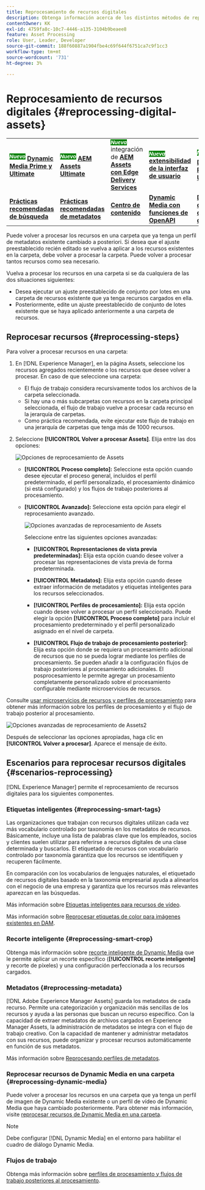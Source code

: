 ```yaml
---
title: Reprocesamiento de recursos digitales
description: Obtenga información acerca de los distintos métodos de reprocesamiento de recursos digitales
contentOwner: KK
exl-id: 4759fa8c-10c7-4446-a135-3104b9beaee8
feature: Asset Processing
role: User, Leader, Developer
source-git-commit: 188f60887a1904fbe4c69f644f6751ca7c9f1cc3
workflow-type: tm+mt
source-wordcount: '731'
ht-degree: 3%

---
```


# Reprocesamiento de recursos digitales {#reprocessing-digital-assets}

<table>
    <tr>
        <td>
            <sup style= "background-color:#008000; color:#FFFFFF; font-weight:bold"><i>Nuevo</i></sup> <a href="/help/assets/dynamic-media/dm-prime-ultimate.md"><b>Dynamic Media Prime y Ultimate</b></a>
        </td>
        <td>
            <sup style= "background-color:#008000; color:#FFFFFF; font-weight:bold"><i>Nuevo</i></sup> <a href="/help/assets/assets-ultimate-overview.md"><b>AEM Assets Ultimate</b></a>
        </td>
        <td>
            <sup style= "background-color:#008000; color:#FFFFFF; font-weight:bold"><i>Nueva</i></sup> integración de <a href="/help/assets/integrate-aem-assets-edge-delivery-services.md"><b>AEM Assets con Edge Delivery Services</b></a>
        </td>
        <td>
            <sup style= "background-color:#008000; color:#FFFFFF; font-weight:bold"><i>Nueva</i></sup> <a href="/help/assets/aem-assets-view-ui-extensibility.md"><b>extensibilidad de la interfaz de usuario</b></a>
        </td>
          <td>
            <sup style= "background-color:#008000; color:#FFFFFF; font-weight:bold"><i>Nuevo</i></sup> <a href="/help/assets/dynamic-media/enable-dynamic-media-prime-and-ultimate.md"><b>Habilitar Dynamic Media Prime y Ultimate</b></a>
        </td>
    </tr>
    <tr>
        <td>
            <a href="/help/assets/search-best-practices.md"><b>Prácticas recomendadas de búsqueda</b></a>
        </td>
        <td>
            <a href="/help/assets/metadata-best-practices.md"><b>Prácticas recomendadas de metadatos</b></a>
        </td>
        <td>
            <a href="/help/assets/product-overview.md"><b>Centro de contenido</b></a>
        </td>
        <td>
            <a href="/help/assets/dynamic-media-open-apis-overview.md"><b>Dynamic Media con funciones de OpenAPI</b></a>
        </td>
        <td>
            <a href="https://developer.adobe.com/experience-cloud/experience-manager-apis/"><b>Documentación de desarrollador de AEM Assets</b></a>
        </td>
    </tr>
</table>

Puede volver a procesar los recursos en una carpeta que ya tenga un perfil de metadatos existente cambiado a posteriori. Si desea que el ajuste preestablecido recién editado se vuelva a aplicar a los recursos existentes en la carpeta, debe volver a procesar la carpeta. Puede volver a procesar tantos recursos como sea necesario.

Vuelva a procesar los recursos en una carpeta si se da cualquiera de las dos situaciones siguientes:

* Desea ejecutar un ajuste preestablecido de conjunto por lotes en una carpeta de recursos existente que ya tenga recursos cargados en ella.
* Posteriormente, edite un ajuste preestablecido de conjunto de lotes existente que se haya aplicado anteriormente a una carpeta de recursos.

## Reprocesar recursos {#reprocessing-steps}

Para volver a procesar recursos en una carpeta:

1. En [!DNL Experience Manager], en la página Assets, seleccione los recursos agregados recientemente o los recursos que desee volver a procesar.
En caso de que seleccione una carpeta:

   * El flujo de trabajo considera recursivamente todos los archivos de la carpeta seleccionada.
   * Si hay una o más subcarpetas con recursos en la carpeta principal seleccionada, el flujo de trabajo vuelve a procesar cada recurso en la jerarquía de carpetas.
   * Como práctica recomendada, evite ejecutar este flujo de trabajo en una jerarquía de carpetas que tenga más de 1000 recursos.

1. Seleccione **[!UICONTROL Volver a procesar Assets]**. Elija entre las dos opciones:

   ![Opciones de reprocesamiento de Assets](assets/reprocessing-assets-options.png)

   * **[!UICONTROL Proceso completo]:** Seleccione esta opción cuando desee ejecutar el proceso general, incluidos el perfil predeterminado, el perfil personalizado, el procesamiento dinámico (si está configurado) y los flujos de trabajo posteriores al procesamiento.
   * **[!UICONTROL Avanzado]:** Seleccione esta opción para elegir el reprocesamiento avanzado.

     ![Opciones avanzadas de reprocesamiento de Assets](assets/reprocessing-assets-options-advanced.png)

     Seleccione entre las siguientes opciones avanzadas:

      * **[!UICONTROL Representaciones de vista previa predeterminadas]:** Elija esta opción cuando desee volver a procesar las representaciones de vista previa de forma predeterminada.

      * **[!UICONTROL Metadatos]:** Elija esta opción cuando desee extraer información de metadatos y etiquetas inteligentes para los recursos seleccionados.

      * **[!UICONTROL Perfiles de procesamiento]:** Elija esta opción cuando desee volver a procesar un perfil seleccionado. Puede elegir la opción **[!UICONTROL Proceso completo]** para incluir el procesamiento predeterminado y el perfil personalizado asignado en el nivel de carpeta.
        <!--When assets are uploaded to a folder, [!DNL Experience Manager] checks the containing folder's properties for a processing profile. If none is applied, a parent folder in the hierarchy is checked for a processing profile to apply.-->

      * **[!UICONTROL Flujo de trabajo de procesamiento posterior]:** Elija esta opción donde se requiera un procesamiento adicional de recursos que no se pueda lograr mediante los perfiles de procesamiento. Se pueden añadir a la configuración flujos de trabajo posteriores al procesamiento adicionales. El posprocesamiento le permite agregar un procesamiento completamente personalizado sobre el procesamiento configurable mediante microservicios de recursos.

Consulte [usar microservicios de recursos y perfiles de procesamiento](https://experienceleague.adobe.com/docs/experience-manager-cloud-service/content/assets/manage/asset-microservices-configure-and-use.html?lang=en) para obtener más información sobre los perfiles de procesamiento y el flujo de trabajo posterior al procesamiento.

![Opciones avanzadas de reprocesamiento de Assets2](assets/reprocessing-assets-options-advanced-2.png)

Después de seleccionar las opciones apropiadas, haga clic en **[!UICONTROL Volver a procesar]**. Aparece el mensaje de éxito.

## Escenarios para reprocesar recursos digitales {#scenarios-reprocessing}

[!DNL Experience Manager] permite el reprocesamiento de recursos digitales para los siguientes componentes.

### Etiquetas inteligentes {#reprocessing-smart-tags}

Las organizaciones que trabajan con recursos digitales utilizan cada vez más vocabulario controlado por taxonomía en los metadatos de recursos. Básicamente, incluye una lista de palabras clave que los empleados, socios y clientes suelen utilizar para referirse a recursos digitales de una clase determinada y buscarlos. El etiquetado de recursos con vocabulario controlado por taxonomía garantiza que los recursos se identifiquen y recuperen fácilmente.

En comparación con los vocabularios de lenguajes naturales, el etiquetado de recursos digitales basado en la taxonomía empresarial ayuda a alinearlos con el negocio de una empresa y garantiza que los recursos más relevantes aparezcan en las búsquedas.

Más información sobre [Etiquetas inteligentes para recursos de vídeo](https://experienceleague.adobe.com/docs/experience-manager-cloud-service/content/assets/manage/smart-tags-video-assets.html?lang=en).

Más información sobre [Reprocesar etiquetas de color para imágenes existentes en DAM](https://experienceleague.adobe.com/docs/experience-manager-cloud-service/content/assets/manage/color-tag-images.html?lang=en#color-tags-existing-images).

### Recorte inteligente {#reprocessing-smart-crop}

Obtenga más información sobre [recorte inteligente de Dynamic Media](https://experienceleague.adobe.com/docs/experience-manager-cloud-service/content/assets/dynamicmedia/image-profiles.html?lang=en) que le permite aplicar un recorte específico (**[!UICONTROL recorte inteligente]** y recorte de píxeles) y una configuración perfeccionada a los recursos cargados.

### Metadatos {#reprocessing-metadata}

[!DNL Adobe Experience Manager Assets] guarda los metadatos de cada recurso. Permite una categorización y organización más sencillas de los recursos y ayuda a las personas que buscan un recurso específico. Con la capacidad de extraer metadatos de archivos cargados en Experience Manager Assets, la administración de metadatos se integra con el flujo de trabajo creativo. Con la capacidad de mantener y administrar metadatos con sus recursos, puede organizar y procesar recursos automáticamente en función de sus metadatos.

Más información sobre [Reprocesando perfiles de metadatos](https://experienceleague.adobe.com/docs/experience-manager-cloud-service/content/assets/manage/metadata-profiles.html?lang=en).

### Reprocesar recursos de Dynamic Media en una carpeta {#reprocessing-dynamic-media}

Puede volver a procesar los recursos en una carpeta que ya tenga un perfil de imagen de Dynamic Media existente o un perfil de vídeo de Dynamic Media que haya cambiado posteriormente. Para obtener más información, visite [reprocesar recursos de Dynamic Media en una carpeta](https://experienceleague.adobe.com/docs/experience-manager-cloud-service/content/assets/admin/about-image-video-profiles.html?lang=en).

>[!NOTE]
>
>Debe configurar [!DNL Dynamic Media] en el entorno para habilitar el cuadro de diálogo Dynamic Media.
>

### Flujos de trabajo

Obtenga más información sobre [perfiles de procesamiento y flujos de trabajo posteriores al procesamiento](https://experienceleague.adobe.com/docs/experience-manager-cloud-service/content/assets/manage/asset-microservices-configure-and-use.html?lang=en).
